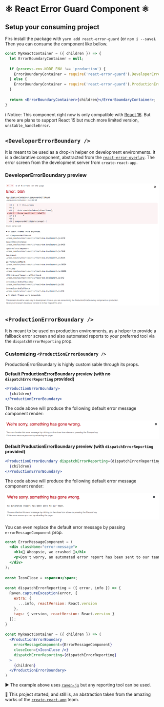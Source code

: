 # ⚛️ React Error Guard Component ⚛️

## Setup your consuming project

Firs install the package with `yarn add react-error-guard` (or `npm i --save`). Then you can consume the component like bellow.

```jsx
const MyReactContainer = ({ children }) => {
  let ErrorBoundaryContainer = null;

  if (process.env.NODE_ENV !== 'production') {
    ErrorBoundaryContainer = require('react-error-guard').DeveloperErrorBoundary;
  } else {
    ErrorBoundaryContainer = require('react-error-guard').ProductionErrorBoundary;
  }

  return <ErrorBoundaryContainer>{children}</ErrorBoundaryContainer>;
}
```

ℹ️ Notice: This component right now is only compatible with [React 16](https://reactjs.org/blog/2017/07/26/error-handling-in-react-16.html). But there are plans to support React 15 but much more limited version, `unstable_handleError`.

## `<DeveloperErrorBoundary />`

It is meant to be used as a drop-in helper on development environments. It is a declarative component, abstracted from the [`react-error-overlay`](https://github.com/facebook/create-react-app/tree/next/packages/react-error-overlay). The error screen from the development server from `create-react-app`.

### DeveloperErrorBoundary preview

![DeveloperErrorBoundary example](static/development_example.png)

## `<ProductionErrorBoundary />`

It is meant to be used on production environments, as a helper to provide a fallback error screen and also automated reports to your preferred tool via the `dispatchErrorReporting` prop.

### Customizing `<ProductionErrorBoundary />`

ProductionErrorBoundary is highly customisable through its props.

**Default ProductionErrorBoundary preview (with no `dispatchErrorReporting` provided)**

```jsx
<ProductionErrorBoundary>
  {children}
</ProductionErrorBoundary>
```

The code above will produce the following default error message component render:

![no dispatchErrorReporting preview](static/production_default_no_report.png)

**Default ProductionErrorBoundary preview (with `dispatchErrorReporting` provided)**

```jsx
<ProductionErrorBoundary dispatchErrorReporting={dispatchErrorReporting}>
  {children}
</ProductionErrorBoundary>
```

The code above will produce the following default error message component render:

![no dispatchErrorReporting preview](static/production_default_with_report.png)

You can even replace the default error message by passing `errorMessageComponent` prop.

```jsx
const ErrorMessageComponent = (
  <div className="error-message">
    <h1>🚨 Whoopsie, we crashed 🚨</h1>
    <p>Don't worry, an automated error report has been sent to our team of cats to handle this.</p>
  </div>
);

const IconClose = <span>❌</span>;

const dispatchErrorReporting = ({ error, info }) => {
  Raven.captureException(error, {
    extra: {
      ...info, reactVersion: React.version
    },
    tags: { version, reactVersion: React.version }
  });
}

const MyReactContainer = ({ children }) => (
  <ProductionErrorBoundary
    errorMessageComponent={ErrorMessageComponent}
    closeIcon={<IconClose />}
    dispatchErrorReporting={dispatchErrorReporting}
  >
    {children}
  </ProductionErrorBoundary>
)
```

▶️ The example above uses [`raven-js`](https://github.com/getsentry/raven-js) but any reporting tool can be used.

🌟 This project started, and still is, an abstraction taken from the amazing works of the [`create-react-app`](https://github.com/facebook/create-react-app/) team.
